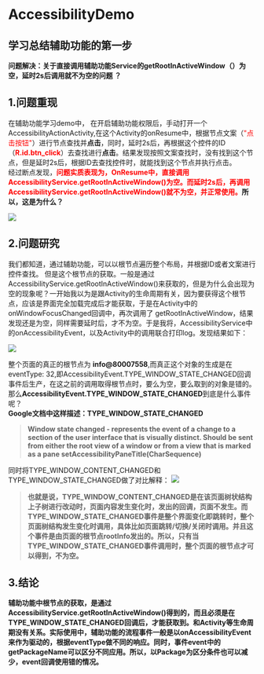 # AccessibilityDemo
学习总结辅助功能的第一步
---
**问题解决：关于直接调用辅助功能Service的getRootInActiveWindow（）为空，延时2s后调用就不为空的问题 ？**

1.问题重现
---
在辅助功能学习demo中， 在开启辅助功能权限后，手动打开一个AccessibilityActionActivity,在这个Activity的onResume中，根据节点文案（<font color = "#ff0000">"点击按钮"</font>）进行节点查找并**点击**，同时，延时2s后，再根据这个控件的ID（<font color = "#ff0000"><strong>R.id.btn_click</strong></font>）去查找进行**点击**。结果发现按照文案查找时，没有找到这个节点，但是延时2s后，根据ID去查找控件时，就能找到这个节点并执行点击。
<br/>经过断点发现，<font color = "#ff0000">**问题实质表现为，OnResume中，直接调用AccessibilityService.getRootInActiveWindow()为空。而延时2s后，再调用AccessibilityService.getRootInActiveWindow()就不为空，并正常使用。**</font>**所以，这是为什么？**

![](http://o9m6aqy3r.bkt.clouddn.com/%E8%BE%85%E5%8A%A9%E5%8A%9F%E8%83%BD%E6%A8%A1%E6%8B%9F%E7%82%B9%E5%87%BBActivity.png)

2.问题研究
---
我们都知道，通过辅助功能，可以以根节点遍历整个布局，并根据ID或者文案进行控件查找。
但是这个根节点的获取。一般是通过AccessibilityService.getRootInActiveWindow()来获取的，但是为什么会出现为空的现象呢？一开始我以为是跟Activity的生命周期有关，因为要获得这个根节点，应该是界面完全加载完成后才能获取，于是在Activity中的onWindowFocusChanged回调中，再次调用了 getRootInActiveWindow，结果发现还是为空，同样需要延时后，才不为空。于是我将，AccessibilityService中的onAccessibilityEvent，以及Activity中的调用联合打印log。发现结果如下：

![](http://o9m6aqy3r.bkt.clouddn.com/%E8%BE%85%E5%8A%A9%E5%8A%9F%E8%83%BD%E7%9B%B8%E5%85%B3%E6%89%93%E5%8D%B01.png)
	
整个页面的真正的根节点为 **info@80007558**,而真正这个对象的生成是在eventType: 32,即AccessibilityEvent.TYPE_WINDOW_STATE_CHANGED回调事件后生产，在这之前的调用取得根节点时，要么为空，要么取到的对象是错的。那么**AccessibilityEvent.TYPE_WINDOW_STATE_CHANGED**到底是什么事件呢？
**<br>Google文档中这样描述：TYPE_WINDOW_STATE_CHANGED**
>**Window state changed - represents the event of a change to a section of the user interface that is visually distinct. Should be sent from either the root view of a window or from a view that is marked as a pane setAccessibilityPaneTitle(CharSequence)**


同时将TYPE_WINDOW_CONTENT_CHANGED和TYPE_WINDOW_STATE_CHANGED做了对比解释：
![](http://o9m6aqy3r.bkt.clouddn.com/%E8%BE%85%E5%8A%A9%E5%8A%9F%E8%83%BD%E4%BA%8B%E4%BB%B6%E5%9B%9E%E8%B0%83%E5%AF%B9%E6%AF%94.png)

>**也就是说，TYPE_WINDOW_CONTENT_CHANGED是在该页面树状结构上子树进行改动时，页面内容发生变化时，发出的回调，页面不发生。而TYPE_WINDOW_STATE_CHANGED事件是整个界面变化即跳转时，整个页面树结构发生变化时调用，具体比如页面跳转/切换/关闭时调用。并且这个事件是由页面的根节点rootInfo发出的。所以，只有当TYPE_WINDOW_STATE_CHANGED事件调用时，整个页面的根节点才可以得到，不为空。**


3.结论
--
**辅助功能中根节点的获取，是通过AccessibilityService.getRootInActiveWindow()得到的，而且必须是在TYPE_WINDOW_STATE_CHANGED回调后，才能获取到。和Activity等生命周期没有关系。实际使用中，辅助功能的流程事件一般是以onAccessibilityEvent来作为驱动的，根据eventType做不同的响应。同时，事件event中的getPackageName可以区分不同应用。所以，以Package为区分条件也可以减少，event回调使用错的情况。**

